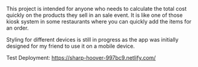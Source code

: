 This project is intended for anyone who needs to calculate the total cost quickly on the products they sell in an sale event. It is like one of those kiosk system in some restaurants where you can quickly add the items for an order.

Styling for different devices is still in progress as the app was initially designed for my friend to use it on a mobile device.

Test Deployment: https://sharp-hoover-997bc9.netlify.com/
